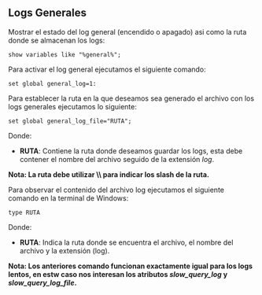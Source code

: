 ## Logs Generales

Mostrar el estado del log general (encendido o apagado) asi como la ruta donde se almacenan los logs:

```
show variables like "%general%";
```

Para activar el log general ejecutamos el siguiente comando:

```
set global general_log=1:
```

Para establecer la ruta en la que deseamos sea generado el archivo con los logs generales ejecutamos lo siguiente:

```
set global general_log_file="RUTA";
```

Donde:

- **RUTA**: Contiene la ruta donde deseamos guardar los logs, esta debe contener el nombre del archivo seguido de la extensión *log*.

**Nota: La ruta debe utilizar \\\\ para indicar los slash de la ruta.**

Para observar el contenido del archivo log ejecutamos el siguiente comando en la terminal de Windows:

```
type RUTA
```

Donde:

- **RUTA**: Indica la ruta donde se encuentra el archivo, el nombre del archivo y la extensión (log).

**Nota: Los anteriores comando funcionan exactamente igual para los logs lentos, en estw caso nos interesan los atributos *slow_query_log* y *slow_query_log_file*.**